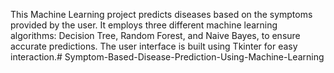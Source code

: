 This Machine Learning project predicts diseases based on the symptoms 
provided by the user. It employs three different machine learning 
algorithms: Decision Tree, Random Forest, and Naive Bayes, to ensure 
accurate predictions. The user interface is built using Tkinter for easy 
interaction.# Symptom-Based-Disease-Prediction-Using-Machine-Learning
